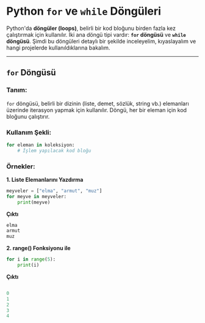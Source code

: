 # Python `for` ve `while` Döngüleri

Python'da **döngüler (loops)**, belirli bir kod bloğunu birden fazla kez çalıştırmak için kullanılır. İki ana döngü tipi vardır: **`for` döngüsü** ve **`while` döngüsü**. Şimdi bu döngüleri detaylı bir şekilde inceleyelim, kıyaslayalım ve hangi projelerde kullanıldıklarına bakalım.

---

## **`for` Döngüsü**

### **Tanım:**

`for` döngüsü, belirli bir dizinin (liste, demet, sözlük, string vb.) elemanları üzerinde iterasyon yapmak için kullanılır. Döngü, her bir eleman için kod bloğunu çalıştırır.

### **Kullanım Şekli:**

```python
for eleman in koleksiyon:
    # İşlem yapılacak kod bloğu
```
### **Örnekler:**

**1. Liste Elemanlarını Yazdırma**

```python
meyveler = ["elma", "armut", "muz"]
for meyve in meyveler:
    print(meyve)
```
**Çıktı**

```python
elma
armut
muz
```

**2. range() Fonksiyonu ile**
```python
for i in range(5):
    print(i)
```
**Çıktı**

```python

0
1
2
3
4
```


